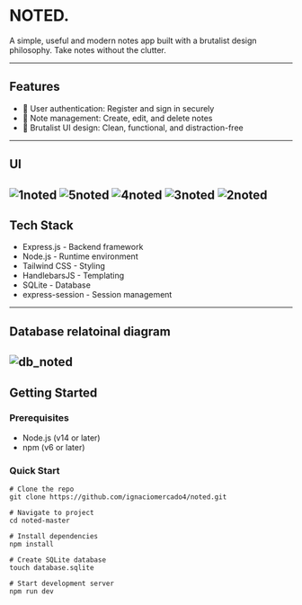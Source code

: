 # NOTED.
A simple, useful and modern notes app built with a brutalist design philosophy. Take notes without the clutter.

---

## Features
- 🔐 User authentication: Register and sign in securely
- 📝 Note management: Create, edit, and delete notes
- 🎨 Brutalist UI design: Clean, functional, and distraction-free
---

## UI
![1noted](https://github.com/user-attachments/assets/1178ba46-4ee2-4770-81d0-12591789ea96)
![5noted](https://github.com/user-attachments/assets/5e301660-d3a1-430b-8465-2bab6699eb37)
![4noted](https://github.com/user-attachments/assets/4b780dce-a69d-4f71-a896-8cf41454ff62)
![3noted](https://github.com/user-attachments/assets/5b54ead9-7f44-477a-85e4-b377728ea779)
![2noted](https://github.com/user-attachments/assets/461ce101-c516-4939-8e45-47affc999ebf)
---

## Tech Stack
- Express.js - Backend framework
- Node.js - Runtime environment
- Tailwind CSS - Styling
- HandlebarsJS - Templating
- SQLite - Database
- express-session - Session management
---

## Database relatoinal diagram

![db_noted](https://github.com/user-attachments/assets/a2fd17b2-2495-420a-af2d-5ab1e16ab003)
---

## Getting Started

### Prerequisites
- Node.js (v14 or later)
- npm (v6 or later)

### Quick Start
```
# Clone the repo
git clone https://github.com/ignaciomercado4/noted.git

# Navigate to project
cd noted-master

# Install dependencies
npm install

# Create SQLite database
touch database.sqlite

# Start development server
npm run dev
```
